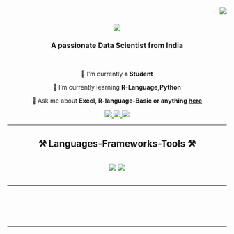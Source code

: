 <img align="right" src="https://visitor-badge.laobi.icu/badge?page_id=ajaditya00.ajaditya00" />

<h1 style="text-align: center;">
    <img src="https://readme-typing-svg.herokuapp.com/?font=Righteous&size=35&center=true&vCenter=true&width=500&height=70&duration=4000&lines=+;Hi+There!+👋;+I'm+Aditya+Raj!;+Welcome+to+my+Profile;+Coder" />
</h1>





<h3 align="center">A passionate Data Scientist from India</h3>

<br/>

<div align="center">
 
 🔭 I’m currently **a Student**
 
 🌱 I’m currently learning **R-Language,Python**

💬 Ask me about **Excel, R-language-Basic or anything [here](https://github.com/ajaditya00/ajaditya00)**



 </div>
 
<div align="center"> 
  <a href="mailto:adityasingh841238@gmail.com">
    <img src="https://img.shields.io/badge/Gmail-333333?style=for-the-badge&logo=gmail&logoColor=red" />
  </a>
  <a href="https://www.linkedin.com/in/ajaditya--/" target="_blank">
    <img src="https://img.shields.io/badge/LinkedIn-0077B5?style=for-the-badge&logo=linkedin&logoColor=white" target="_blank" />
  </a>
  <a href="" target="_blank">
     <img src="https://img.shields.io/badge/Portfolio-FF5722?style=for-the-badge&logo=todoist&logoColor=white" target="_blank" /> <!-- sqlite, safari, google-chrome are other good icon options -->
  </a>
</div>

 <hr/>
 
<h2 align="center">⚒️ Languages-Frameworks-Tools ⚒️</h2>
<br/>
<div align="center">
    <img src="https://skillicons.dev/icons?i=html,css,vscode,github,tailwind R Language" />
    <img src="https://skillicons.dev/icons?i=python,c,java,mysql,c++" /><br>
</div>

<br/>
<hr/>
<br>


<br/><br/>

<hr/>



<br/>
